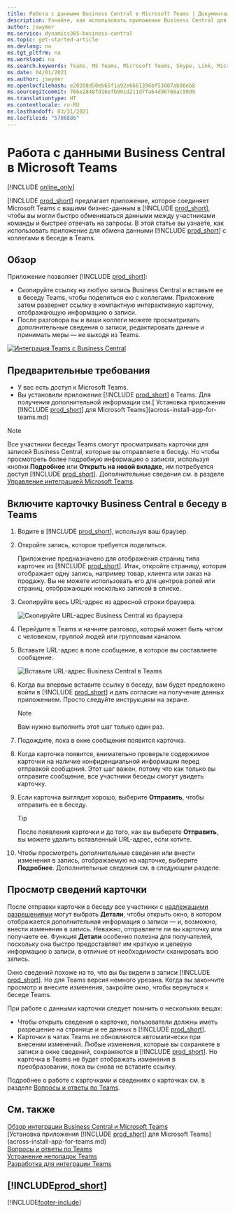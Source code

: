 ```yaml
---
title: Работа с данными Business Central в Microsoft Teams | Документация Майкрософт
description: Узнайте, как использовать приложение Business Central для Microsoft Teams.
author: jswymer
ms.service: dynamics365-business-central
ms.topic: get-started-article
ms.devlang: na
ms.tgt_pltfrm: na
ms.workload: na
ms.search.keywords: Teams, MS Teams, Microsoft Teams, Skype, Link, Microsoft 365, collaborate, collaboration, teamwork
ms.date: 04/01/2021
ms.author: jswymer
ms.openlocfilehash: e20208d50eb65f1a92e6661396bf53007ab88eb8
ms.sourcegitcommit: 766e2840fd16efb901d211d7fa64d96766ac99d9
ms.translationtype: HT
ms.contentlocale: ru-RU
ms.lasthandoff: 03/31/2021
ms.locfileid: "5786886"
---
```

# <a name="working-with-business-central-data-in-microsoft-teams"></a>Работа с данными Business Central в Microsoft Teams

[!INCLUDE [online_only](includes/online_only.md)]

[!INCLUDE [prod_short](includes/prod_short.md)] предлагает приложение, которое соединяет Microsoft Teams с вашими бизнес-данным в [!INCLUDE [prod_short](includes/prod_short.md)], чтобы вы могли быстро обмениваться данными между участниками команды и быстрее отвечать на запросы. В этой статье вы узнаете, как использовать приложение для обмена данными [!INCLUDE [prod_short](includes/prod_short.md)] с коллегами в беседе в Teams.

## <a name="overview"></a>Обзор

Приложение позволяет [!INCLUDE [prod_short](includes/prod_short.md)]:

- Скопируйте ссылку на любую запись Business Central и вставьте ее в беседу Teams, чтобы поделиться ею с коллегами. Приложение затем развернет ссылку в компактную интерактивную карточку, отображающую информацию о записи.
- После разговора вы и ваши коллеги можете просматривать дополнительные сведения о записи, редактировать данные и принимать меры &mdash; не выходя из Teams.

[![Интеграция Teams с Business Central](media/teams-intro-v3.png)](media/teams-intro-v3.png#lightbox)

## <a name="prerequisites"></a>Предварительные требования

- У вас есть доступ к Microsoft Teams.
- Вы установили приложение [!INCLUDE [prod_short](includes/prod_short.md)] в Teams. Для получения дополнительной информации см.[ Установка приложения [!INCLUDE [prod_short](includes/prod_short.md)] для Microsoft Teams](across-install-app-for-teams.md)

> [!NOTE]
> Все участники беседы Teams смогут просматривать карточки для записей Business Central, которые вы отправляете в беседу. Но чтобы просмотреть более подробную информацию о записях, используя кнопки **Подробнее** или **Открыть на новой вкладке**, им потребуется доступ [!INCLUDE [prod_short](includes/prod_short.md)]. Дополнительные сведения см. в разделе [Управление интеграцией Microsoft Teams](admin-teams-integration.md#minimum-requirements-1).

## <a name="include-a-business-central-card-in-a-teams-conversation"></a>Включите карточку Business Central в беседу в Teams

1. Водите в [!INCLUDE [prod_short](includes/prod_short.md)], используя ваш браузер.
2. Откройте запись, которое требуется поделиться.

    Приложение предназначено для отображения страниц типа карточек из [!INCLUDE [prod_short](includes/prod_short.md)]. Итак, откройте страницу, которая отображает одну запись, например товар, клиента или заказ на продажу. Вы не можете использовать его для центров ролей или страниц, отображающих несколько записей в списке.

3. Скопируйте весь URL-адрес из адресной строки браузера.

   ![Скопируйте URL-адрес Business Central из браузера](media/teams-url-v2.png)
4. Перейдите в Teams и начните разговор, который может быть чатом с человеком, группой людей или групповым каналом.

    <!--Teams imposes a few limitations here eg. you cannot unfurl a link during a Voice/Video call :/ We should probably only mention this in a Troubleshooting section (and i hope it will also be fixed soon)-->
5. Вставьте URL-адрес в поле сообщение, в которое вы составляете сообщение.

   ![Вставьте URL-адрес Business Central в Teams](media/teams-paste-url-v2.png)
6. Когда вы впервые вставите ссылку в беседу, вам будет предложено войти в [!INCLUDE [prod_short](includes/prod_short.md)] и дать согласие на получение данных приложением. Просто следуйте инструкциям на экране.

    > [!NOTE]
    > Вам нужно выполнить этот шаг только один раз.

7. Подождите, пока в окне сообщения появится карточка.

8. Когда карточка появится, внимательно проверьте содержимое карточки на наличие конфиденциальной информации перед отправкой сообщения. Этот шаг важен, потому что как только вы отправите сообщение, все участники беседы смогут увидеть карточку.

9. Если карточка выглядит хорошо, выберите **Отправить**, чтобы отправить ее в беседу.

    > [!TIP]
    > После появления карточки и до того, как вы выберете **Отправить**, вы можете удалить вставленный URL-адрес, если хотите.

10. Чтобы просмотреть дополнительные сведения или внести изменения в запись, отображаемую на карточке, выберите **Подробнее**. Дополнительные сведения см. в следующем разделе.

## <a name="view-card-details"></a>Просмотр сведений карточки

После отправки карточки в беседу все участники с [надлежащими разрешениями](admin-teams-integration.md#permissions) могут выбрать **Детали**, чтобы открыть окно, в котором отображается дополнительная информация о записи &mdash; и, возможно, внести изменения в запись. Неважно, отправляете ли вы карточку или получаете ее. Функция **Детали** особенно полезна для получателей, поскольку она быстро предоставляет им краткую и целевую информацию о записи, в отличие от необходимости сканировать всю запись.

Окно сведений похоже на то, что вы бы видели в записи [!INCLUDE [prod_short](includes/prod_short.md)]. Но для Teams версия немного урезана. Когда вы закончите просмотр и внесите изменения, закройте окно, чтобы вернуться к беседе Teams.

При работе с данными карточки следует помнить о нескольких вещах:

- Чтобы открыть сведения о карточке, пользователи должны иметь разрешение на странице и ее данных в [!INCLUDE [prod_short](includes/prod_short.md)].
- Карточки в чатах Teams не обновляются автоматически при внесении изменений. Любые изменения, которые вы сохраняете в записи в окне сведений, сохраняются в [!INCLUDE [prod_short](includes/prod_short.md)]. Но карточка в Teams не будет отображать изменения в преобразовании, пока вы снова не вставите ссылку.

Подробнее о работе с карточками и сведениях о карточках см. в разделе [Вопросы и ответы по Teams](teams-faq.md).

## <a name="see-also"></a>См. также

[Обзор интеграции Business Central и Microsoft Teams](across-teams-overview.md)  
[Установка приложения [!INCLUDE [prod_short](includes/prod_short.md)] для Microsoft Teams](across-install-app-for-teams.md)  
[Вопросы и ответы по Teams](teams-faq.md)  
[Устранение неполадок Teams](admin-teams-troubleshooting.md)  
[Разработка для интеграции Teams](/dynamics365/business-central/dev-itpro/developer/devenv-develop-for-teams)  

## [!INCLUDE[prod_short](includes/free_trial_md.md)]  


[!INCLUDE[footer-include](includes/footer-banner.md)]
